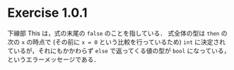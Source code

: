 # Exercise 1.0.1
下線部 This は，式の末尾の `false` のことを指している．
式全体の型は `then` の次の `x` の時点で (その前に `x = 0` という比較を行っているため) `int` に決定されているが，それにもかかわらず `else` で返ってくる値の型が `bool` になっている，というエラーメッセージである．
